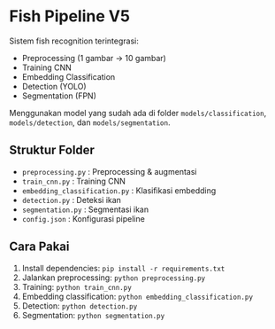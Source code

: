 # Fish Pipeline V5

Sistem fish recognition terintegrasi:
- Preprocessing (1 gambar → 10 gambar)
- Training CNN
- Embedding Classification
- Detection (YOLO)
- Segmentation (FPN)

Menggunakan model yang sudah ada di folder `models/classification`, `models/detection`, dan `models/segmentation`.

## Struktur Folder
- `preprocessing.py` : Preprocessing & augmentasi
- `train_cnn.py` : Training CNN
- `embedding_classification.py` : Klasifikasi embedding
- `detection.py` : Deteksi ikan
- `segmentation.py` : Segmentasi ikan
- `config.json` : Konfigurasi pipeline

## Cara Pakai
1. Install dependencies: `pip install -r requirements.txt`
2. Jalankan preprocessing: `python preprocessing.py`
3. Training: `python train_cnn.py`
4. Embedding classification: `python embedding_classification.py`
5. Detection: `python detection.py`
6. Segmentation: `python segmentation.py`
